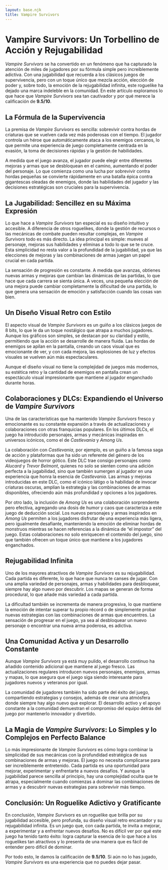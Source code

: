 ```yaml
---
layout: base.njk
title: Vampire Survivors
---
```

# Vampire Survivors: Un Torbellino de Acción y Rejugabilidad

*Vampire Survivors* se ha convertido en un fenómeno que ha capturado la atención de miles de jugadores por su fórmula simple pero increíblemente adictiva. Con una jugabilidad que recuerda a los clásicos juegos de supervivencia, pero con un toque único que mezcla acción, elección de poder y, sobre todo, la emoción de la rejugabilidad infinita, este roguelike ha dejado una marca indeleble en la comunidad. En este artículo exploramos lo que hace que *Vampire Survivors* sea tan cautivador y por qué merece la calificación de **9.5/10**.

## La Fórmula de la Supervivencia

La premisa de *Vampire Survivors* es sencilla: sobrevivir contra hordas de criaturas que se vuelven cada vez más poderosas con el tiempo. El jugador controla un héroe que automáticamente ataca a los enemigos cercanos, lo que permite una experiencia de juego completamente centrada en la evasión, la toma de decisiones rápidas y la gestión de habilidades.

A medida que el juego avanza, el jugador puede elegir entre diferentes mejoras y armas que se desbloquean en el camino, aumentando el poder del personaje. Lo que comienza como una lucha por sobrevivir contra hordas pequeñas se convierte rápidamente en una batalla épica contra gigantescas oleadas de enemigos, donde las habilidades del jugador y las decisiones estratégicas son cruciales para la supervivencia.

## La Jugabilidad: Sencillez en su Máxima Expresión

Lo que hace a *Vampire Survivors* tan especial es su diseño intuitivo y accesible. A diferencia de otros roguelikes, donde la gestión de recursos o las mecánicas de combate pueden resultar complejas, en *Vampire Survivors* todo es más directo. La idea principal es simple: mueves al personaje, mejoras sus habilidades y eliminas a todo lo que se te cruce. Esta simplicidad no resta valor a la profundidad de la jugabilidad, ya que las elecciones de mejoras y las combinaciones de armas juegan un papel crucial en cada partida.

La sensación de progresión es constante. A medida que avanzas, obtienes nuevas armas y mejoras que cambian las dinámicas de las partidas, lo que hace que cada carrera se sienta única. A veces, una pequeña elección de una mejora puede cambiar completamente la dificultad de una partida, lo que genera una sensación de emoción y satisfacción cuando las cosas van bien.

## Un Diseño Visual Retro con Estilo

El aspecto visual de *Vampire Survivors* es un guiño a los clásicos juegos de 8 bits, lo que le da un toque nostálgico que atrapa a muchos jugadores. Aunque los gráficos son simples, se destacan por su claridad y estilo, permitiendo que la acción se desarrolle de manera fluida. Las hordas de enemigos se apilan en la pantalla, creando un caos visual que es emocionante de ver, y con cada mejora, las explosiones de luz y efectos visuales se vuelven aún más espectaculares.

Aunque el diseño visual no tiene la complejidad de juegos más modernos, su estética retro y la cantidad de enemigos en pantalla crean un espectáculo visual impresionante que mantiene al jugador enganchado durante horas.

## Colaboraciones y DLCs: Expandiendo el Universo de *Vampire Survivors*

Una de las características que ha mantenido *Vampire Survivors* fresco y emocionante es su constante expansión a través de actualizaciones y colaboraciones con otras franquicias populares. En los últimos DLCs, el juego ha introducido personajes, armas y mecánicas inspiradas en universos icónicos, como el de *Castlevania* y *Among Us*.

La colaboración con *Castlevania*, por ejemplo, es un guiño a la famosa saga de acción y plataformas que ha sido un referente del género de los videojuegos de horror gótico. Este DLC trae consigo personajes como *Alucard* y *Trevor Belmont*, quienes no solo se sienten como una adición perfecta a la jugabilidad, sino que también sumergen al jugador en una experiencia que honra la esencia de *Castlevania*. Las armas y mejoras introducidas en este DLC, como el icónico látigo o la habilidad de invocar criaturas oscuras, amplían la estrategia y las combinaciones de armas disponibles, ofreciendo aún más profundidad y opciones a los jugadores.

Por otro lado, la inclusión de *Among Us* es una colaboración sorprendente pero efectiva, agregando una dosis de humor y caos que caracteriza a este juego de deducción social. Los nuevos personajes y armas inspirados en *Among Us* permiten a los jugadores disfrutar de una experiencia más ligera, pero igualmente desafiante, manteniendo la emoción de eliminar hordas de monstruos mientras se hacen referencias a la dinámica de “el impostor” del juego. Estas colaboraciones no solo enriquecen el contenido del juego, sino que también ofrecen un toque único que mantiene a los jugadores enganchados.

## Rejugabilidad Infinita

Uno de los mayores atractivos de *Vampire Survivors* es su rejugabilidad. Cada partida es diferente, lo que hace que nunca te canses de jugar. Con una amplia variedad de personajes, armas y habilidades para desbloquear, siempre hay algo nuevo por descubrir. Los mapas se generan de forma procedural, lo que añade más variedad a cada partida.

La dificultad también se incrementa de manera progresiva, lo que mantiene la emoción de intentar superar tu propio récord o de simplemente probar nuevas estrategias con las combinaciones de armas que encuentres. La sensación de progresar en el juego, ya sea al desbloquear un nuevo personaje o encontrar una nueva arma poderosa, es adictiva.

## Una Comunidad Activa y un Desarrollo Constante

Aunque *Vampire Survivors* ya está muy pulido, el desarrollo continuo ha añadido contenido adicional que mantiene al juego fresco. Las actualizaciones regulares introducen nuevos personajes, enemigos, armas y mapas, lo que asegura que el juego siga siendo interesante para jugadores nuevos y veteranos por igual.

La comunidad de jugadores también ha sido parte del éxito del juego, compartiendo estrategias y consejos, además de crear una atmósfera donde siempre hay algo nuevo que explorar. El desarrollo activo y el apoyo constante a la comunidad demuestran el compromiso del equipo detrás del juego por mantenerlo innovador y divertido.

## La Magia de *Vampire Survivors*: Lo Simples y lo Complejos en Perfecto Balance

Lo más impresionante de *Vampire Survivors* es cómo logra combinar la simplicidad de sus mecánicas con la profundidad estratégica de sus combinaciones de armas y mejoras. El juego no necesita complicarse para ser increíblemente entretenido. Cada partida es una oportunidad para mejorar, experimentar y enfrentarte a nuevos desafíos. Y aunque la jugabilidad parece sencilla al principio, hay una complejidad oculta que te atrapa, especialmente cuando comienzas a dominar las combinaciones de armas y a descubrir nuevas estrategias para sobrevivir más tiempo.

## Conclusión: Un Roguelike Adictivo y Gratificante

En conclusión, *Vampire Survivors* es un roguelike que brilla por su jugabilidad accesible, pero profunda, su diseño visual retro encantador y su rejugabilidad infinita. Es un juego que, con cada partida, te invita a mejorar, a experimentar y a enfrentar nuevos desafíos. No es difícil ver por qué este juego ha tenido tanto éxito: logra capturar la esencia de lo que hace a los roguelikes tan atractivos y lo presenta de una manera que es fácil de entender pero difícil de dominar.

Por todo esto, le damos la calificación de **9.5/10**. Si aún no lo has jugado, *Vampire Survivors* es una experiencia que no puedes dejar pasar.
